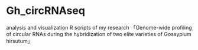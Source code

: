 # Gh_circRNAseq
analysis and visualization R scripts of my research 「Genome-wide profiling of circular RNAs during the hybridization of two elite varieties of Gossypium hirsutum」
